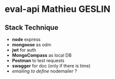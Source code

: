 # eval-api Mathieu GESLIN

## Stack Technique

- **node** express
- **mongoose** as odm
- **jwt** for auth
- **MongoCompass** as local DB
- **Postman** to test requests
- **swagger** for doc (only if there is time) 
- *emailing to define* nodemailer ?
